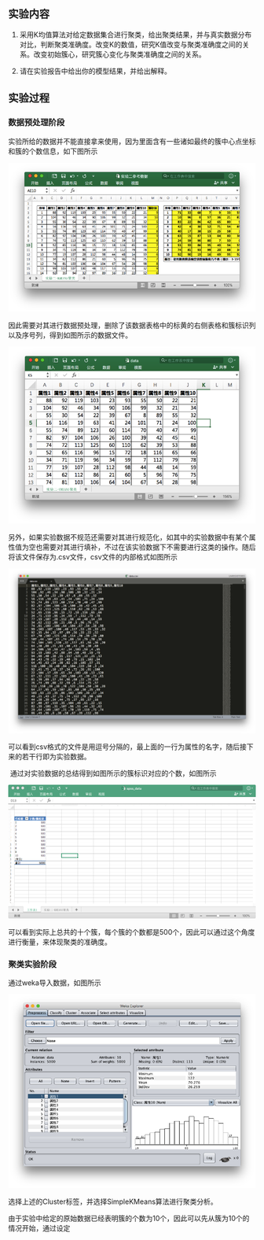 ## 实验内容

1.    采用K均值算法对给定数据集合进行聚类，给出聚类结果，并与真实数据分布对比，判断聚类准确度。改变K的数值，研究K值改变与聚类准确度之间的关系。改变初始簇心，研究簇心变化与聚类准确度之间的关系。

2.    请在实验报告中给出你的模型结果，并给出解释。



## 实验过程

### 数据预处理阶段

​	实验所给的数据并不能直接拿来使用，因为里面含有一些诸如最终的簇中心点坐标和簇的个数信息，如下图所示

![](0.png)

因此需要对其进行数据预处理，删除了该数据表格中的标黄的右侧表格和簇标识列以及序号列，得到如图所示的数据文件。

![](1.png)

另外，如果实验数据不规范还需要对其进行规范化，如其中的实验数据中有某个属性值为空也需要对其进行填补，不过在该实验数据下不需要进行这类的操作。随后将该文件保存为.csv文件，csv文件的内部格式如图所示

![](2.png)

可以看到csv格式的文件是用逗号分隔的，最上面的一行为属性的名字，随后接下来的若干行即为实验数据。

​	通过对实验数据的总结得到如图所示的簇标识对应的个数，如图所示

![](4.png)

​	可以看到实际上总共的十个簇，每个簇的个数都是500个，因此可以通过这个角度进行衡量，来体现聚类的准确度。

### 聚类实验阶段

通过weka导入数据，如图所示

![](3.png)

选择上述的Cluster标签，并选择SimpleKMeans算法进行聚类分析。

由于实验中给定的原始数据已经表明簇的个数为10个，因此可以先从簇为10个的情况开始，通过设定

